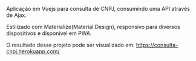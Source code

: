 Aplicação em Vuejs para consulta de CNPJ, consumindo uma API através de Ajax.

Estilizado com Materialize(Material Design), responsivo para diversos dispositivos e disponível em PWA.

O resultado desse projeto pode ser visualizado em: https://consulta-cnpj.herokuapp.com/